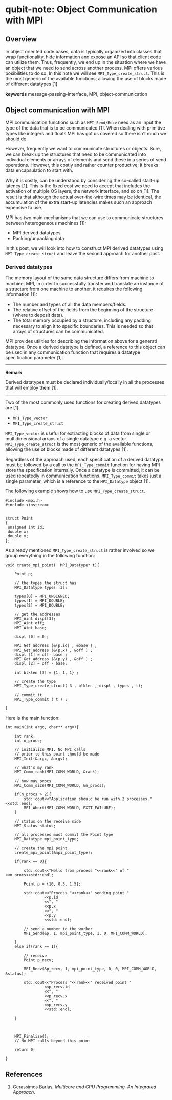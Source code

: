 # qubit-note: Object Communication with MPI

## Overview

In object oriented code bases, data is typically organized into classes that wrap functionality, hide information and expose an API so that client code can utilize them. 
Thus, frequently, we end up in the situation where we have an object that we need to send across another process. MPI offers various posibilities to do so. 
In this note we will see  ```MPI_Type_create_struct```. This is the most generic of the available functions,
allowing the use of blocks made of different datatypes [1]


**keywords** message-passing-interface, MPI, object-communication


## Object communication with MPI

MPI communication functions such as ```MPI_Send/Recv``` need as an input the type of the data that is to be communicated [1]. When dealing with primitive types like integers and floats MPI has got us covered so there isn't much we should do. 

However, frequently we want to communicate structures or objects. Sure, we can break up the structures
that need to be communicated into individual elements or arrays of elements and send these
in a series of send operations. However, this costly and rather counter productive; it breaks data encapsulation to start with. 

Why it is costly, can be understood by considering the so-called start-up latency [1]. This is the fixed cost we need to accept that includes the activation of multiple
OS layers, the network interface, and so on [1]. The result is that although the actual over-the-wire
times may be identical, the accumulation of the extra start-up latencies makes such an approach expensive to use. 

MPI has two main mechanisms that we can use to communicate structures between
heterogeneous machines [1]:

- MPI derived datatypes
- Packing/unpacking data

In this post, we will look into how to construct MPI derived datatypes using  ```MPI_Type_create_struct``` and leave the second approach for another post.

### Derived datatypes

The memory layout of the same data structure differs from machine to machine. MPI, in order to successfully transfer and  translate   an instance of a structure from one machine to another, it requires the following information [1]: 

- The number and types of all the data members/fields.
- The relative offset of the fields from the beginning of the structure (where to deposit data).
- The total memory occupied by a structure, including any padding necessary to align it to specific boundaries. This is needed so that arrays of structures can be communicated.

MPI provides utilities for describing the 
information above for a generatl datatype. Once a derived datatype is defined, a reference to this object can be used in any communication function that requires a datatype specification parameter [1].


----
**Remark**

Derived datatypes must be declared individually/locally in all the processes that will
employ them [1].

----

Two of the most commonly used functions for creating derived datatypes are [1]:

- ```MPI_Type_vector```
- ```MPI_Type_create_struct```

```MPI_Type_vector``` is useful  for
extracting blocks of data from single or multidimensional arrays of a single datatype e.g. a vector.
```MPI_Type_create_struct``` is the most generic of the available functions,
allowing the use of blocks made of different datatypes [1]. 

Regardless of the approach used, each specification of a derived datatype must be followed by a call to the
```MPI_Type_commit``` function for having MPI store the specification internally. Once
a datatype is committed, it can be used repeatedly in communication functions.
```MPI_Type_commit``` takes just a single parameter, which is a reference to the
```MPI_Datatype``` object [1].

The following example shows how to use ```MPI_Type_create_struct```.

```
#include <mpi.h>
#include <iostream>


struct Point
{
 unsigned int id;
 double x;
 double y;
};
```

As already mentioned  ```MPI_Type_create_struct``` is rather involved so we group everything in the following function:

```
void create_mpi_point(	MPI_Datatype* t){

	Point p;
	
	// the types the struct has
	MPI_Datatype types [3];
	
	types[0] = MPI_UNSIGNED;
	types[1] = MPI_DOUBLE;
	types[2] = MPI_DOUBLE;
	
	// get the addresses
	MPI_Aint displ[3];
	MPI_Aint off; 
	MPI_Aint base;
	
	displ [0] = 0 ;
	
	MPI_Get_address (&(p.id) , &base ) ;
	MPI_Get_address (&(p.x) , &off ) ;
	displ [1] = off- base ;
	MPI_Get_address (&(p.y) , &off ) ;
	displ [2] = off - base;
	
	int blklen [3] = {1, 1, 1} ;
	
	// create the type
	MPI_Type_create_struct( 3 , blklen , displ , types , t);
	
	// commit it
	MPI_Type_commit ( t ) ;

}
```

Here is the main function:

```
int main(int argc, char** argv){

	int rank;
	int n_procs;
	
	// initialize MPI. No MPI calls
	// prior to this point should be made
	MPI_Init(&argc, &argv);
	
	// what's my rank
	MPI_Comm_rank(MPI_COMM_WORLD, &rank);
	
	// how may procs
	MPI_Comm_size(MPI_COMM_WORLD, &n_procs);
	
	if(n_procs > 2){
		std::cout<<"Application should be run with 2 processes."<<std::endl;
		MPI_Abort(MPI_COMM_WORLD, EXIT_FAILURE);
	}
	
	// status on the receive side
	MPI_Status status;
	
	// all processes must commit the Point type
	MPI_Datatype mpi_point_type;
	
	// create the mpi point
	create_mpi_point(&mpi_point_type);
	
	if(rank == 0){
	
		std::cout<<"Hello from process "<<rank<<" of "<<n_procs<<std::endl;
		
		Point p = {10, 0.5, 1.5};
		
		std::cout<<"Process "<<rank<<" sending point "
		         <<p.id
		         <<", "
		         <<p.x
		         <<", "
		         <<p.y
		         <<std::endl;
		
		// send a number to the worker 
		MPI_Send(&p, 1, mpi_point_type, 1, 0, MPI_COMM_WORLD);
			
	}
	else if(rank == 1){
	
		// receive 
		Point p_recv;
		
		MPI_Recv(&p_recv, 1, mpi_point_type, 0, 0, MPI_COMM_WORLD, &status);
		
		std::cout<<"Process "<<rank<<" received point "
		         <<p_recv.id
		         <<", "
		         <<p_recv.x
		         <<", "
		         <<p_recv.y
		         <<std::endl;
			
	}
	
	
	
	MPI_Finalize();
	// No MPI calls beyond this point
	
	return 0;

}
```

## References

1. Gerassimos Barlas, _Multicore and GPU Programming. An Integrated Approach_.
